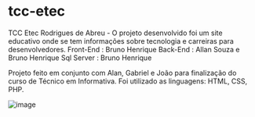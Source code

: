 # tcc-etec
TCC Etec Rodrigues de Abreu  - O projeto desenvolvido foi um site educativo onde se tem informações sobre tecnologia e carreiras para desenvolvedores.  Front-End : Bruno Henrique Back-End : Allan Souza e Bruno Henrique Sql Server : Bruno Henrique

Projeto feito em conjunto com Alan, Gabriel e João para finalização do curso de Técnico em Informativa.
Foi utilizado as linguagens: HTML, CSS, PHP.

![image](https://github.com/brunohlima/tcc-etec/assets/126844317/7bf24197-993c-40fe-baa2-b7cb6beb54d9)
